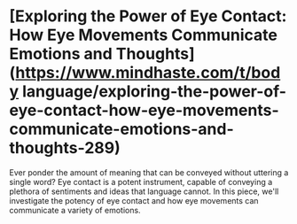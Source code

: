 
# [Exploring the Power of Eye Contact: How Eye Movements Communicate Emotions and Thoughts](https://www.mindhaste.com/t/body language/exploring-the-power-of-eye-contact-how-eye-movements-communicate-emotions-and-thoughts-289)

Ever ponder the amount of meaning that can be conveyed without uttering a single word? Eye contact is a potent instrument, capable of conveying a plethora of sentiments and ideas that language cannot. In this piece, we'll investigate the potency of eye contact and how eye movements can communicate a variety of emotions.
    